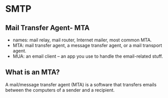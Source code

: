 # SMTP

## Mail Transfer Agent- MTA

  - names: mail relay, mail router, Internet mailer, most common MTA.
  - MTA: mail transfer agent, a message transfer agent, or a mail transport agent.
  - MUA: an email client – an app you use to handle the email-related stuff. 


## **What is an MTA?**

A mail/message transfer agent (MTA) is a software that transfers emails between the computers of a sender and a recipient. 


